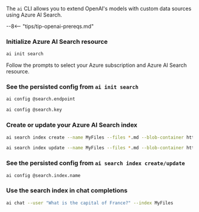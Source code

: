 The `ai` CLI allows you to extend OpenAI's models with custom data sources using Azure AI Search.

--8<-- "tips/tip-openai-prereqs.md"

### Initialize Azure AI Search resource

```bash title="Initialize Azure AI Search"
ai init search
```
Follow the prompts to select your Azure subscription and Azure AI Search resource.

### See the persisted config from `ai init search`

```bash title="Get search endpoint"
ai config @search.endpoint
```

```bash title="Get search key"
ai config @search.key
```

### Create or update your Azure AI Search index

```bash title="Create search index"
ai search index create --name MyFiles --files *.md --blob-container https://...
```

```bash title="Update search index"
ai search index update --name MyFiles --files *.md --blob-container https://...
```

### See the persisted config from `ai search index create/update`

```bash title="Get search index name"
ai config @search.index.name
```

### Use the search index in chat completions

```bash title="Use search index in chat"
ai chat --user "What is the capital of France?" --index MyFiles
```
